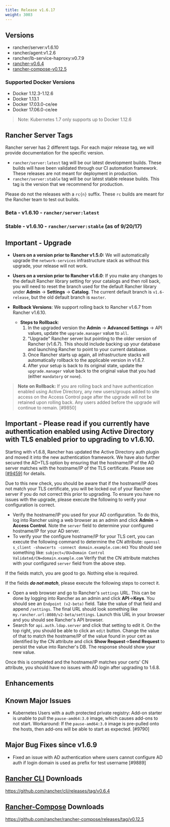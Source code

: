 ```yaml
---
title: Release v1.6.17
weight: 3003
---
```


## Versions
- rancher/server:v1.6.10
- rancher/agent:v1.2.6
- rancher/lb-service-haproxy:v0.7.9
- [rancher-v0.6.4](https://github.com/rancher/cli/releases/tag/v0.6.4)
- [rancher-compose-v0.12.5](https://github.com/rancher/rancher-compose/releases/tag/v0.12.5)

### Supported Docker Versions

* Docker 1.12.3-1.12.6
* Docker 1.13.1
* Docker 17.03.0-ce/ee 
* Docker 17.06.0-ce/ee 

> Note: Kubernetes 1.7 only supports up to Docker 1.12.6 

## Rancher Server Tags

Rancher server has 2 different tags. For each major release tag, we will provide documentation for the specific version.
- `rancher/server:latest` tag will be our latest development builds. These builds will have been validated through our CI automation framework. These releases are not meant for deployment in production.
- `rancher/server:stable` tag will be our latest stable release builds. This tag is the version that we recommend for production.  

Please do not the releases with a `rc{n}` suffix. These `rc` builds are meant for the Rancher team to test out builds.

### Beta - v1.6.10 - `rancher/server:latest`
### Stable - v1.6.10 - `rancher/server:stable` (as of 9/20/17)

## Important - Upgrade
* **Users on a version prior to Rancher v1.5.0:** We will automatically upgrade the `network-services` infrastructure stack as without this upgrade, your release will not work. 
* **Users on a version prior to Rancher v1.6.0**: If you make any changes to the default Rancher library setting for your catalogs and then roll back, you will need to reset the branch used for the default Rancher library under **Admin** -> **Settings** -> **Catalog**. The current default branch is `v1.6-release`, but the old default branch is `master`. 

* **Rollback Versions**: We support rolling back to Rancher v1.6.7 from Rancher v1.6.10.
  * **Steps to Rollback**:
    1. In the upgraded version the **Admin** -> **Advanced Settings** -> API values, update the `upgrade.manager` value to `all`. 
    2. "Upgrade" Rancher server but pointing to the older version of Rancher (v1.6.7). This should include backing up your database and launching Rancher to point to your current database.  
    3. Once Rancher starts up again, all infrastructure stacks will automatically rollback to the applicable version in v1.6.7. 
    4. After your setup is back to its original state, update the `upgrade.manager` value back to the original value that you had (either `mandatory` or `none`). 

> **Note on Rollback:** If you are rolling back and have authentication enabled using Active Directory, any new users/groups added to site access on the Access Control page after the upgrade will not be retained upon rolling back. Any users added before the upgrade will continue to remain. [#9850]

## Important - Please read if you currently have authentication enabled using Active Directory with TLS enabled prior to upgrading to v1.6.10.

Starting with v1.6.8, Rancher has updated the Active Directory auth plugin and moved it into the new authentication framework.  We have also further secured the AD+TLS option by ensuring that the hostname/IP of the AD server matches with the hostname/IP of the TLS certificate.  Please see [[#9459](https://github.com/rancher/rancher/issues/9459)] for details.

Due to this new check, you should be aware that if the hostname/IP does not match your TLS certificate, you will be locked out of your Rancher server if you do not correct this prior to upgrading.  To ensure you have no issues with the upgrade, please execute the following to verify your configuration is correct.

- Verify the hostname/IP you used for your AD configuration.  To do this, log into Rancher using a web browser as an admin and click **Admin** -> **Access Control**.  Note the `server` field to determine your configured hostname/IP for your AD server.
- To verify your the configure hostname/IP for your TLS cert, you can execute the following command to determine the CN attribute:
```openssl s_client -showcerts -connect domain.example.com:443```
You should see something like:
```subject=/OU=Domain Control Validated/CN=domain.example.com```
Verify that the CN attribute matches with your configured `server` field from the above step.

If the fields match, you are good to go.  Nothing else is required.

If the fields **_do not match_**, please execute the following steps to correct it.

- Open a web browser and go to Rancher's `settings` URL.  This can be done by logging into Rancher as an admin and click **API**->**Keys**.  You should see an `Endpoint (v2-beta)` field.  Take the value of that field and append `/settings`.  The final URL should look something like `my.rancher.url:8080/v2-beta/settings`.  Launch this URL in your browser and you should see Rancher's API browser.  
- Search for `api.auth.ldap.server` and click that setting to edit it.  On the top right, you should be able to click an `edit` button.  Change the value of that to match the hostname/IP of the value found in your cert as identified by the CN attribute and click **Show Request**->**Send Request** to persist the value into Rancher's DB.  The response should show your new value.

Once this is completed and the hostname/IP matches your certs' CN attribute, you should have no issues with AD login after upgrading to 1.6.8.

## Enhancements

## Known Major Issues
- Kubernetes Users with a auth protected private registry: Add-on starter is unable to pull the `pause-amd64:3.0` image, which causes add-ons to not start. Workaround: If the `pause-amd64:3.0` image is pre-pulled onto the hosts, then add-ons will be able to start as expected. [#9790]

## Major Bug Fixes since v1.6.9
- Fixed an issue with AD authentication where users cannot configure AD auth if login domain is used as prefix for test username [#9889]

## [Rancher CLI](https://docs.rancher.com/rancher/v1.6/en/cli/) Downloads

https://github.com/rancher/cli/releases/tag/v0.6.4

## [Rancher-Compose](https://docs.rancher.com/rancher/v1.6/en/cattle/rancher-compose/) Downloads

https://github.com/rancher/rancher-compose/releases/tag/v0.12.5
